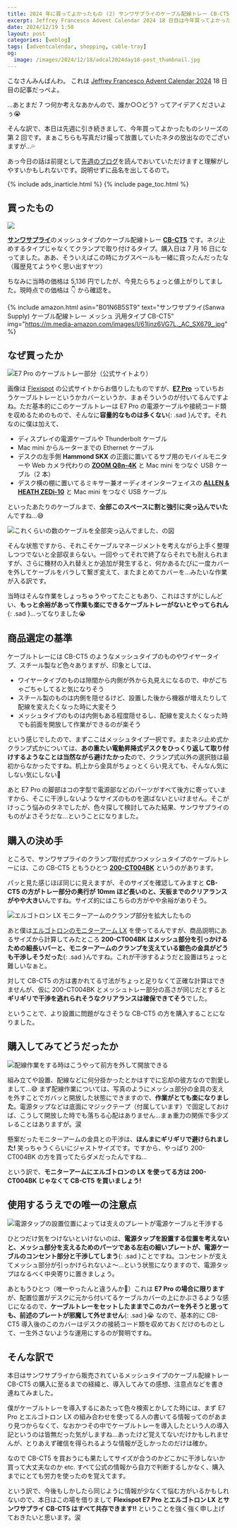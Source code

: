 ```yaml
---
title: 2024 年に買ってよかったもの (2) サンワサプライのケーブル配線トレー CB-CT5
excerpt: Jeffrey Francesco Advent Calendar 2024 18 日目は今年買ってよかったものシリーズの第 2 弾。サンワサプライのケーブル配線トレー CB-CT5 購入に至るまでの経緯と、導入してみての感想、注意点などを書いてみました。
date: 2024/12/19 1:50
layout: post
categories: [weblog]
tags: [adventcalendar, shopping, cable-tray]
og:
  image: /images/2024/12/18/adcal2024day18-post_thumbnail.jpg
---
```


こなさんみんばんわ。
これは [Jeffrey Francesco Advent Calendar 2024][adcal] 18 日目の記事だっぺよ。

…あとまだ 7 つ何か考えなあかんので、誰か○○どう? ってアイデアくださいよぅ😭

[adcal]: https://adventar.org/calendars/10886

そんな訳で、本日は先週に引き続きまして、今年買ってよかったものシリーズの第 2 回です。まぁこちらも写真だけ撮って放置していたネタの放出なのでございますが…💦

あっ今日の話は前提として[先週のブログ][1211]を読んでおいていただけますと理解がしやすいかもしれないです。説明せずに品名を出してるので。

[1211]: /weblog/2024121101/

{% include ads_inarticle.html %}
{% include page_toc.html %}


## 買ったもの

![](/images/2024/12/18/cable-tray.jpg)

<b>[サンワサプライ][sanwa]</b>のメッシュタイプのケーブル配線トレー <b>[CB-CT5][]</b> です。ネジ止めするタイプじゃなくてクランプで取り付けるタイプ。購入日は 7 月 16 日になってました。ああ、そういえばこの時にカグスベールも一緒に買ったんだったな（履歴見てようやく思い出すヤツ）

[sanwa]: https://www.sanwa.co.jp/
[CB-CT5]: https://direct.sanwa.co.jp/ItemPage/CB-CT5

ちなみに当時の価格は 5,136 円でしたが、今見たらちょっと値上がりしてました。現時点での価格は 👇 から確認を。

{% include amazon.html asin="B01N6B5ST9" text="サンワサプライ(Sanwa Supply) ケーブル配線トレー メッシュ 汎用タイプ CB-CT5" img="https://m.media-amazon.com/images/I/61Ijnz6VG7L._AC_SX679_.jpg" %}


## なぜ買ったか

![E7 Pro のケーブルトレー部分（公式サイトより）](/images/2024/12/18/e7pro-tray.jpg)

画像は [Flexispot][] の公式サイトからお借りしたものですが、<b>[E7 Pro][e7pro]</b> っていちおうケーブルトレーというかカバーというか、まぁそういうのが付いてるんですよね。ただ基本的にこのケーブルトレーは E7 Pro の電源ケーブルや接続コード類を収めるためのもので、そんなに**容量的なものは多くない**{: .sad }んです。それなのに僕は加えて、

- ディスプレイの電源ケーブルや Thunderbolt ケーブル
- Mac mini からルーターまでの Ethernet ケーブル
- デスクの左手側 <b>Hammond SKX</b> の正面に置いてるサブ用のモバイルモニターや Web カメラ代わりの <b>[ZOOM Q8n-4K][q8n4k]</b> と Mac mini をつなぐ USB ケーブル（2 本）
- デスク横の棚に置いてるミキサー兼オーディオインターフェイスの <b>[ALLEN & HEATH ZEDi-10][zedi10]</b> と Mac mini をつなぐ USB ケーブル

といったあたりのケーブルまで、**全部このスペースに割と強引に突っ込んでいた**んですね…😅

[flexispot]:  https://www.flexispot.jp/
[e7pro]: https://www.flexispot.jp/e7-pro.html
[q8n4k]: https://zoomcorp.com/ja/jp/video-recorders/video-recorders/q8n-4k/
[zedi10]: https://www.hibino-intersound.co.jp/allen-heath/6484.html

![これくらいの数のケーブルを全部突っ込んでました、の図](/images/2024/12/18/many-cables.jpg)

そんな状態ですから、それこそケーブルマネージメントを考えながら上手く整理しつつでないと全部収まらない。一回やってそれで終了ならそれでも耐えられますが、さらに機材の入れ替えとか追加が発生すると、何かあるたびに一度カバーを外してケーブルをバラして繋ぎ変えて、またまとめてカバーを…みたいな作業が入る訳です。

当時はそんな作業をしょっちゅうやってたこともあり、これはさすがにしんどい、**もっと余裕があって作業も楽にできるケーブルトレーがないとやってられん**{: .sad }…ってなりました😭


## 商品選定の基準

ケーブルトレーには CB-CT5 のようなメッシュタイプのものやワイヤータイプ、スチール製など色々ありますが、印象としては、

- ワイヤータイプのものは隙間から内側が外から丸見えになるので、中がごちゃごちゃしてると気になりそう
- スチール製のものは内側を隠せるけど、設置した後から機器が増えたりして配線を変えたくなった時に大変そう
- メッシュタイプのものは内側もある程度隠せるし、配線を変えたくなった時でも前面を開放して作業ができるのが楽そう

という感じでしたので、まずここはメッシュタイプ一択です。またネジ止め式かクランプ式かについては、**あの重たい電動昇降式デスクをひっくり返して取り付けするようなことは当然ながら避けたかった**ので、クランプ式以外の選択肢は最初からなかったですね。机上から金具がちょっとくらい見えても、そんなん気にしない気にしない🤣

あと E7 Pro の脚部はコの字型で電源部などのパーツがすべて後方に寄っていますから、そこに干渉しないようなサイズのものを選ばないといけません。そこがけっこう悩みのタネでしたが、色々探して検討してみた結果、サンワサプライのものがよさそうだな…ということになりました。


## 購入の決め手

ところで、サンワサプライのクランプ取付式かつメッシュタイプのケーブルトレーには、この CB-CT5 ともうひとつ <b>[200-CT004BK][]</b> というのがあります。

[200-CT004BK]: https://direct.sanwa.co.jp/ItemPage/200-CT004BK

パッと見た感じほぼ同じに見えますが、そのサイズを確認してみますと **CB-CT5 の方がトレー部分の奥行が 10mm ほど長いのと、天板までのクリアランスがやや大きい**んですね。サイズ的にはこちらの方がやや余裕がありそう。

![エルゴトロン LX モニターアームのクランプ部分を拡大したもの](/images/2024/12/18/ergotron-clamp.jpg)

あと僕は[エルゴトロンのモニターアーム LX][lx] を使ってるんですが、商品説明にあるサイズから計算してみたところ **200-CT004BK はメッシュ部分を引っかけるための細長いバーと、モニターアームのクランプを支えている銀色の金具がどうも干渉しそうだった**{: .sad }んですね。これが干渉するようだと設置はちょっと難しいなぁと。

[lx]: https://www.ergotron.com/ja-jp/%E8%A3%BD%E5%93%81/%E8%A3%BD%E5%93%81%E8%A9%B3%E7%B4%B0/45-241

対して CB-CT5 の方は書かれてる寸法がちょっと足りなくて正確な計算はできませんが、仮に 200-CT004BK とメッシュトレー部分の高さが同じだとすると**ギリギリで干渉を逃れられそうなクリアランスは確保できてそう**でした。

ということで、より設置に問題がなさそうな CB-CT5 の方を購入することになりました。


## 購入してみてどうだったか

![配線作業をする時はこうやって前方を外して開放できる](/images/2024/12/18/cb-ct5-open.jpg)

組み立てや設置、配線などに何分掛かったとかはすでに忘却の彼方なので割愛しまして…😅 まず配線作業については、写真のようにメッシュ部分の金具の支えを外すことでガバッと開放した状態にできますので、**作業がとても楽になりました**。電源タップなどは底面にマジックテープ（付属しています）で固定しておけば、こうして開放した時でも落ちる心配はありません…まぁ重力の関係で多少ズレることはありますが。涙

懸案だったモニターアームの金具との干渉は、**ほんまにギリギリで避けられました!** 笑っちゃうくらいにジャストサイズです。ですから、やっぱり 200-CT004BK の方を買ってたらダメだったんですね…

という訳で、**モニターアームにエルゴトロンの LX を使ってる方は 200-CT004BK じゃなくて CB-CT5 を買いましょう!**


## 使用するうえでの唯一の注意点

![電源タップの設置位置によっては支えのプレートが電源ケーブルと干渉する](/images/2024/12/18/plate-cable.jpg)

ひとつだけ気をつけないといけないのは、**電源タップを設置する位置を考えないと、メッシュ部分を支えるためのパーツである左右の細いプレートが、電源ケーブルのコンセント部分と干渉してしまう**{: .sad }ことですね。コンセントが支えてメッシュ部分が引っかけられないよ〜…という状態になりますので、電源タップはなるべく中央寄りに置きましょう。

あともうひとつ（唯一やったんと違うんか🤣）これは **E7 Pro の場合に限ります**が、配置位置がデスクに元から付いてるケーブルカバーの上にかぶさるような感じになるので、**ケーブルトレーをセットしたままでこのカバーを外そうと思っても、前述のプレートが邪魔して外せません**{: .sad }😭 なので、基本的に CB-CT5 導入後のこのカバーはデスクの接続コード類を収めておくだけのものとして、一生外さないような運用にするのが賢明ですね。


## そんな訳で

本日はサンワサプライから販売されているメッシュタイプのケーブル配線トレー CB-CT5 の購入に至るまでの経緯と、導入してみての感想、注意点などを書き連ねてみました。

僕がケーブルトレーを導入するにあたって色々検索とかしてた時には、まず E7 Pro とエルゴトロン LX の組み合わせを使ってる人の書いてる情報ってのがあまり見つからなくて、なおかつその中でケーブルトレーを導入したという人の導入記というのは皆無だった気がしますね…あったけど覚えてないだけかもしれませんが、とりあえず確信を得られるような情報が乏しかったのだけは確か。

なので CB-CT5 を買おうにも果たしてサイズが合うのかどこかに干渉しないか買って大丈夫なのか etc. すべて公式の情報から自力で判断するしかなく、購入までにとても労力を使ったのを覚えてます。

という訳で、今後もしかしたら同じように情報が少なくて悩む方がいるかもしれないので、本日はこの場を借りまして **Flexispot E7 Pro とエルゴトロン LX とサンワサプライ CB-CT5 はすべて共存できます!!** ということを強く強く申し上げておきたいと思います。涙

